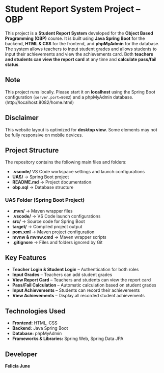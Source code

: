 # Student Report System Project – OBP

This project is a **Student Report System** developed for the **Object Based Programming (OBP)** course. It is built using **Java Spring Boot** for the backend, **HTML & CSS** for the frontend, and **phpMyAdmin** for the database. The system allows teachers to input student grades and allows students to input their achievements and view the achievements card. Both **teachers and students can view the report card** at any time and **calculate pass/fail status**.

## Note
This project runs locally. Please start it on **localhost** using the Spring Boot configuration (`server.port=8082`) and a phpMyAdmin database.
(http://localhost:8082/home.html)

## Disclaimer
This website layout is optimized for **desktop view**. Some elements may not be fully responsive on mobile devices.

## Project Structure
The repository contains the following main files and folders:
- **.vscode/** VS Code workspace settings and launch configurations  
- **UAS/** → Spring Boot project
- **README.md** → Project documentation  
- **obp.sql** → Database structure  
 
### UAS Folder (Spring Boot Project)
- **.mvn/** → Maven wrapper files  
- **.vscode/** → VS Code launch configurations  
- **src/** → Source code for Spring Boot  
- **target/** → Compiled project output  
- **pom.xml** → Maven project configuration  
- **mvnw & mvnw.cmd** → Maven wrapper scripts  
- **.gitignore** → Files and folders ignored by Git

## Key Features
- **Teacher Login & Student Login** – Authentication for both roles  
- **Input Grades** – Teachers can add student grades  
- **View Report Card** – Teachers and students can view the report card  
- **Pass/Fail Calculation** – Automatic calculation based on student grades  
- **Input Achievements** – Students can record their achievements  
- **View Achievements** – Display all recorded student achievements

## Technologies Used
- **Frontend:** HTML, CSS  
- **Backend:** Java Spring Boot  
- **Database:** phpMyAdmin  
- **Frameworks & Libraries:** Spring Web, Spring Data JPA

## Developer
**Felicia June**
 
